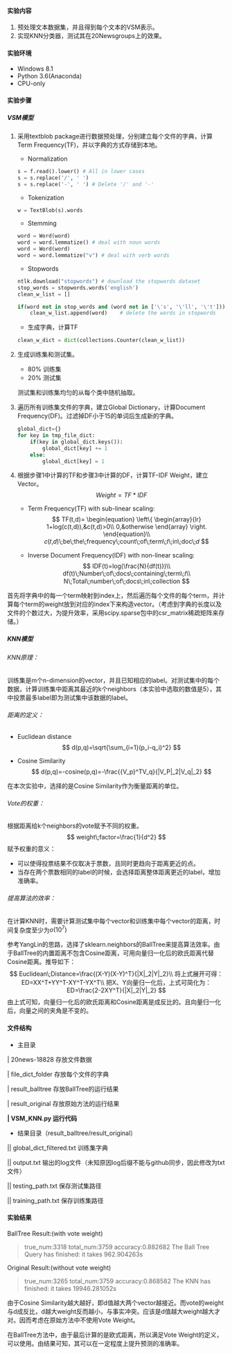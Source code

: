 #### 实验内容

1. 预处理文本数据集，并且得到每个文本的VSM表示。
2. 实现KNN分类器，测试其在20Newsgroups上的效果。

#### 实验环境

+ Windows 8.1
+ Python 3.6(Anaconda)
+ CPU-only

#### 实验步骤

##### VSM模型

1. 采用textblob package进行数据预处理，分别建立每个文件的字典，计算Term Frequency(TF)，并以字典的方式存储到本地。

   + Normalization

   ~~~python
   s = f.read().lower() # All in lower cases
   s = s.replace('/', ' ')
   s = s.replace('-', ' ') # Delete '/' and '-'
   ~~~

   + Tokenization

   ~~~python
   w = TextBlob(s).words
   ~~~

   + Stemming

   ~~~python
   word = Word(word)
   word = word.lemmatize() # deal with noun words
   word = Word(word)
   word = word.lemmatize("v") # deal with verb words
   ~~~

   + Stopwords

   ~~~python
   ntlk.download("stopwords") # download the stopwords dataset
   stop_words = stopwords.words('english')
   clean_w_list = []
   
   if(word not in stop_words and (word not in ['\'s', '\'ll', '\'t'])):
       clean_w_list.append(word)	# delete the words in stopwords
   ~~~

   + 生成字典，计算TF

   ~~~python
   clean_w_dict = dict(collections.Counter(clean_w_list))
   ~~~

2. 生成训练集和测试集。

   - 80% 训练集
   - 20% 测试集

   测试集和训练集均匀的从每个类中随机抽取。

3. 遍历所有训练集文件的字典，建立Global Dictionary，计算Document Frequency(DF)。过滤掉DF小于15的单词后生成新的字典。

   ~~~python
   global_dict={}
   for key in tmp_file_dict:
       if(key in global_dict.keys()):
           global_dict[key] += 1
       else:
           global_dict[key] = 1
   ~~~

4. 根据步骤1中计算的TF和步骤3中计算的DF，计算TF-IDF Weight，建立Vector。
   $$
   Weight=TF*IDF
   $$

   + Term Frequency(TF) with sub-linear scaling:
     $$
     TF(t,d)=
     \begin{equation}
     \left\{
     \begin{array}{lr}
     1+log(c(t,d)),&c(t,d)>0\\
     0,&otherwise
     \end{array}
     \right.
     \end{equation}\\
     𝑐(𝑡,𝑑)\;be\;the\;frequency\;count\;of\;term\;𝑡\;in\;doc\;𝑑
     $$

   + Inverse Document Frequency(IDF) with non-linear scaling:
     $$
     IDF(t)=log(\frac{N}{df(t)})\\
     df(t)\;Number\;of\;docs\;containing\;term\;𝑡\\
     N\;Total\;number\;of\;docs\;in\;collection
     $$



首先将字典中的每一个term映射到index上，然后遍历每个文件的每个term，并计算每个term的weight放到对应的index下来构造vector。（考虑到字典的长度以及文件的个数过大，为提升效率，采用scipy.sparse包中的csr_matrix稀疏矩阵来存储。）

##### KNN模型

###### KNN原理：

训练集是m个n-dimension的vector，并且已知相应的label。对测试集中的每个数据，计算训练集中距离其最近的k个neighbors（本实验中选取的数值是5），其中投票最多label即为测试集中该数据的label。

###### 距离的定义：

+ Euclidean distance 
  $$
  d(p,q)=\sqrt{\sum_{i=1}(p_i-q_i)^2}
  $$

+ Cosine Similarity
  $$
  d(p,q)=-cosine(p,q)=-\frac{{V_p}^TV_q}{|V_P|_2|V_q|_2}
  $$




在本次实验中，选择的是Cosine Similarity作为衡量距离的单位。

###### Vote的权重：

根据距离给k个neighbors的vote赋予不同的权重。
$$
weight\;factor=\frac{1}{d^2}
$$
赋予权重的意义：

+ 可以使得投票结果不仅取决于票数，且同时更趋向于距离更近的点。
+ 当存在两个票数相同的label的时候，会选择距离整体距离更近的label，增加准确率。

###### 提高算法的效率：

在计算KNN时，需要计算测试集中每个vector和训练集中每个vector的距离，时间复杂度至少为$o(10^7)$

参考YangLin的思路，选择了sklearn.neighbors的BallTree来提高算法效率。由于BallTree的内置距离不包含Cosine距离，可用向量归一化后的欧氏距离代替Cosine距离。推导如下：
$$
Euclidean\;Distance=\frac{(X-Y)(X-Y)^T}{|X|_2|Y|_2}\\
将上式展开可得：ED=XX^T+YY^T-XY^T-YX^T\\
把X、Y向量归一化后，上式可简化为：ED=\frac{2-2XY^T}{|X|_2|Y|_2}
$$
由上式可知，向量归一化后的欧氏距离和Cosine距离是成反比的。且向量归一化后，向量之间的夹角是不变的。

#### 文件结构

+ 主目录

| 20news-18828   存放文件数据

| file_dict_folder   存放每个文件的字典

| result_balltree   存放BallTree的运行结果

| result_original   存放原始方法的运行结果

**| VSM_KNN.py 运行代码**

+ 结果目录（result_balltree/result_original）

|| global_dict_filtered.txt   训练集字典

|| output.txt   输出的log文件（未知原因log后缀不能与github同步，因此修改为txt文件）

|| testing_path.txt   保存测试集路径

|| training_path.txt   保存训练集路径

#### 实验结果

BallTree Result:(with vote weight)

>true_num:3318 total_num:3759 accuracy:0.882682
>The Ball Tree Query has finished: it takes 962.904263s

Original Result:(without vote weight)

>true_num:3265 total_num:3759 accuracy:0.868582
>The KNN has finished: it takes 19946.281052s

由于Cosine Similarity越大越好，即d值越大两个vector越接近。而vote的weight与d成反比，d越大weight反而越小，与事实冲突。应该是d值越大weight越大才对。因而考虑在原始方法中不使用Vote Weight。

在BallTree方法中，由于最后计算的是欧式距离，所以满足Vote Weight的定义，可以使用。由结果可知，其可以在一定程度上提升预测的准确率。